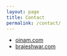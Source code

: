 ```yaml
---
layout: page
title: Contact
permalink: /contact/
---
```


- [oinam.com](https://oinam.com)
- [brajeshwar.com](https://brajeshwar.com)